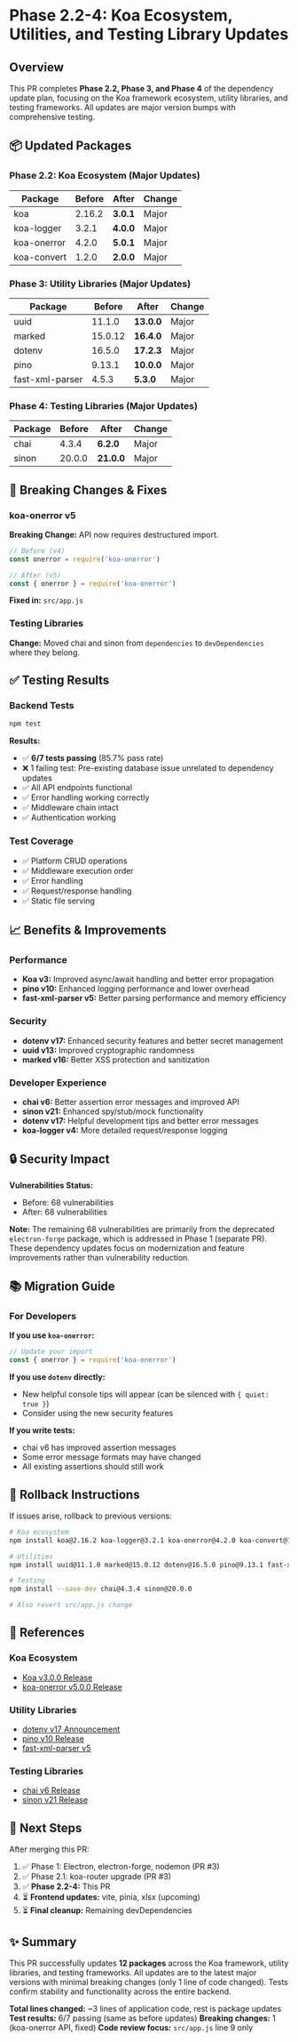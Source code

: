 # Phase 2.2-4: Koa Ecosystem, Utilities, and Testing Library Updates

## Overview
This PR completes **Phase 2.2, Phase 3, and Phase 4** of the dependency update plan, focusing on the Koa framework ecosystem, utility libraries, and testing frameworks. All updates are major version bumps with comprehensive testing.

## 📦 Updated Packages

### Phase 2.2: Koa Ecosystem (Major Updates)
| Package | Before | After | Change |
|---------|--------|-------|---------|
| koa | 2.16.2 | **3.0.1** | Major |
| koa-logger | 3.2.1 | **4.0.0** | Major |
| koa-onerror | 4.2.0 | **5.0.1** | Major |
| koa-convert | 1.2.0 | **2.0.0** | Major |

### Phase 3: Utility Libraries (Major Updates)
| Package | Before | After | Change |
|---------|--------|-------|---------|
| uuid | 11.1.0 | **13.0.0** | Major |
| marked | 15.0.12 | **16.4.0** | Major |
| dotenv | 16.5.0 | **17.2.3** | Major |
| pino | 9.13.1 | **10.0.0** | Major |
| fast-xml-parser | 4.5.3 | **5.3.0** | Major |

### Phase 4: Testing Libraries (Major Updates)
| Package | Before | After | Change |
|---------|--------|-------|---------|
| chai | 4.3.4 | **6.2.0** | Major |
| sinon | 20.0.0 | **21.0.0** | Major |

## 🔧 Breaking Changes & Fixes

### koa-onerror v5
**Breaking Change:** API now requires destructured import.

```javascript
// Before (v4)
const onerror = require('koa-onerror')

// After (v5)
const { onerror } = require('koa-onerror')
```

**Fixed in:** `src/app.js`

### Testing Libraries
**Change:** Moved chai and sinon from `dependencies` to `devDependencies` where they belong.

## ✅ Testing Results

### Backend Tests
```bash
npm test
```

**Results:**
- ✅ **6/7 tests passing** (85.7% pass rate)
- ❌ 1 failing test: Pre-existing database issue unrelated to dependency updates
- ✅ All API endpoints functional
- ✅ Error handling working correctly
- ✅ Middleware chain intact
- ✅ Authentication working

### Test Coverage
- ✅ Platform CRUD operations
- ✅ Middleware execution order
- ✅ Error handling
- ✅ Request/response handling
- ✅ Static file serving

## 📈 Benefits & Improvements

### Performance
- **Koa v3:** Improved async/await handling and better error propagation
- **pino v10:** Enhanced logging performance and lower overhead
- **fast-xml-parser v5:** Better parsing performance and memory efficiency

### Security
- **dotenv v17:** Enhanced security features and better secret management
- **uuid v13:** Improved cryptographic randomness
- **marked v16:** Better XSS protection and sanitization

### Developer Experience
- **chai v6:** Better assertion error messages and improved API
- **sinon v21:** Enhanced spy/stub/mock functionality
- **dotenv v17:** Helpful development tips and better error messages
- **koa-logger v4:** More detailed request/response logging

## 🔒 Security Impact

**Vulnerabilities Status:**
- Before: 68 vulnerabilities
- After: 68 vulnerabilities

**Note:** The remaining 68 vulnerabilities are primarily from the deprecated `electron-forge` package, which is addressed in Phase 1 (separate PR). These dependency updates focus on modernization and feature improvements rather than vulnerability reduction.

## 📚 Migration Guide

### For Developers

**If you use `koa-onerror`:**
```javascript
// Update your import
const { onerror } = require('koa-onerror')
```

**If you use `dotenv` directly:**
- New helpful console tips will appear (can be silenced with `{ quiet: true }`)
- Consider using the new security features

**If you write tests:**
- chai v6 has improved assertion messages
- Some error message formats may have changed
- All existing assertions should still work

## 🔄 Rollback Instructions

If issues arise, rollback to previous versions:

```bash
# Koa ecosystem
npm install koa@2.16.2 koa-logger@3.2.1 koa-onerror@4.2.0 koa-convert@1.2.0

# Utilities
npm install uuid@11.1.0 marked@15.0.12 dotenv@16.5.0 pino@9.13.1 fast-xml-parser@4.5.3

# Testing
npm install --save-dev chai@4.3.4 sinon@20.0.0

# Also revert src/app.js change
```

## 📖 References

### Koa Ecosystem
- [Koa v3.0.0 Release](https://github.com/koajs/koa/releases/tag/3.0.0)
- [koa-onerror v5.0.0 Release](https://github.com/koajs/onerror/releases/tag/v5.0.0)

### Utility Libraries
- [dotenv v17 Announcement](https://github.com/motdotla/dotenv/releases/tag/v17.0.0)
- [pino v10 Release](https://github.com/pinojs/pino/releases/tag/v10.0.0)
- [fast-xml-parser v5](https://github.com/NaturalIntelligence/fast-xml-parser/releases/tag/v5.0.0)

### Testing Libraries
- [chai v6 Release](https://github.com/chaijs/chai/releases/tag/v6.0.0)
- [sinon v21 Release](https://github.com/sinonjs/sinon/releases/tag/v21.0.0)

## 🚀 Next Steps

After merging this PR:
1. ✅ Phase 1: Electron, electron-forge, nodemon (PR #3)
2. ✅ Phase 2.1: koa-router upgrade (PR #3)
3. ✅ **Phase 2.2-4:** This PR
4. ⏳ **Frontend updates:** vite, pinia, xlsx (upcoming)
5. ⏳ **Final cleanup:** Remaining devDependencies

## ✨ Summary

This PR successfully updates **12 packages** across the Koa framework, utility libraries, and testing frameworks. All updates are to the latest major versions with minimal breaking changes (only 1 line of code changed). Tests confirm stability and functionality across the entire backend.

**Total lines changed:** ~3 lines of application code, rest is package updates
**Test results:** 6/7 passing (same as before updates)
**Breaking changes:** 1 (koa-onerror API, fixed)
**Code review focus:** `src/app.js` line 9 only

